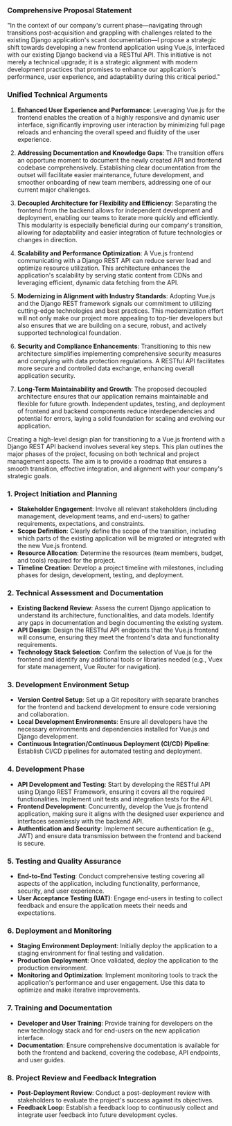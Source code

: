 ### Comprehensive Proposal Statement

"In the context of our company's current phase—navigating through transitions post-acquisition and grappling with challenges related to the existing Django application's scant documentation—I propose a strategic shift towards developing a new frontend application using Vue.js, interfaced with our existing Django backend via a RESTful API. This initiative is not merely a technical upgrade; it is a strategic alignment with modern development practices that promises to enhance our application's performance, user experience, and adaptability during this critical period."

### Unified Technical Arguments

1. **Enhanced User Experience and Performance**: Leveraging Vue.js for the frontend enables the creation of a highly responsive and dynamic user interface, significantly improving user interaction by minimizing full page reloads and enhancing the overall speed and fluidity of the user experience.

2. **Addressing Documentation and Knowledge Gaps**: The transition offers an opportune moment to document the newly created API and frontend codebase comprehensively. Establishing clear documentation from the outset will facilitate easier maintenance, future development, and smoother onboarding of new team members, addressing one of our current major challenges.

3. **Decoupled Architecture for Flexibility and Efficiency**: Separating the frontend from the backend allows for independent development and deployment, enabling our teams to iterate more quickly and efficiently. This modularity is especially beneficial during our company's transition, allowing for adaptability and easier integration of future technologies or changes in direction.

4. **Scalability and Performance Optimization**: A Vue.js frontend communicating with a Django REST API can reduce server load and optimize resource utilization. This architecture enhances the application's scalability by serving static content from CDNs and leveraging efficient, dynamic data fetching from the API.

5. **Modernizing in Alignment with Industry Standards**: Adopting Vue.js and the Django REST framework signals our commitment to utilizing cutting-edge technologies and best practices. This modernization effort will not only make our project more appealing to top-tier developers but also ensures that we are building on a secure, robust, and actively supported technological foundation.

6. **Security and Compliance Enhancements**: Transitioning to this new architecture simplifies implementing comprehensive security measures and complying with data protection regulations. A RESTful API facilitates more secure and controlled data exchange, enhancing overall application security.

7. **Long-Term Maintainability and Growth**: The proposed decoupled architecture ensures that our application remains maintainable and flexible for future growth. Independent updates, testing, and deployment of frontend and backend components reduce interdependencies and potential for errors, laying a solid foundation for scaling and evolving our application.

Creating a high-level design plan for transitioning to a Vue.js frontend with a Django REST API backend involves several key steps. This plan outlines the major phases of the project, focusing on both technical and project management aspects. The aim is to provide a roadmap that ensures a smooth transition, effective integration, and alignment with your company's strategic goals.

### 1. Project Initiation and Planning

- **Stakeholder Engagement**: Involve all relevant stakeholders (including management, development teams, and end-users) to gather requirements, expectations, and constraints.
- **Scope Definition**: Clearly define the scope of the transition, including which parts of the existing application will be migrated or integrated with the new Vue.js frontend.
- **Resource Allocation**: Determine the resources (team members, budget, and tools) required for the project.
- **Timeline Creation**: Develop a project timeline with milestones, including phases for design, development, testing, and deployment.

### 2. Technical Assessment and Documentation

- **Existing Backend Review**: Assess the current Django application to understand its architecture, functionalities, and data models. Identify any gaps in documentation and begin documenting the existing system.
- **API Design**: Design the RESTful API endpoints that the Vue.js frontend will consume, ensuring they meet the frontend's data and functionality requirements.
- **Technology Stack Selection**: Confirm the selection of Vue.js for the frontend and identify any additional tools or libraries needed (e.g., Vuex for state management, Vue Router for navigation).

### 3. Development Environment Setup

- **Version Control Setup**: Set up a Git repository with separate branches for the frontend and backend development to ensure code versioning and collaboration.
- **Local Development Environments**: Ensure all developers have the necessary environments and dependencies installed for Vue.js and Django development.
- **Continuous Integration/Continuous Deployment (CI/CD) Pipeline**: Establish CI/CD pipelines for automated testing and deployment.

### 4. Development Phase

- **API Development and Testing**: Start by developing the RESTful API using Django REST Framework, ensuring it covers all the required functionalities. Implement unit tests and integration tests for the API.
- **Frontend Development**: Concurrently, develop the Vue.js frontend application, making sure it aligns with the designed user experience and interfaces seamlessly with the backend API.
- **Authentication and Security**: Implement secure authentication (e.g., JWT) and ensure data transmission between the frontend and backend is secure.

### 5. Testing and Quality Assurance

- **End-to-End Testing**: Conduct comprehensive testing covering all aspects of the application, including functionality, performance, security, and user experience.
- **User Acceptance Testing (UAT)**: Engage end-users in testing to collect feedback and ensure the application meets their needs and expectations.

### 6. Deployment and Monitoring

- **Staging Environment Deployment**: Initially deploy the application to a staging environment for final testing and validation.
- **Production Deployment**: Once validated, deploy the application to the production environment.
- **Monitoring and Optimization**: Implement monitoring tools to track the application's performance and user engagement. Use this data to optimize and make iterative improvements.

### 7. Training and Documentation

- **Developer and User Training**: Provide training for developers on the new technology stack and for end-users on the new application interface.
- **Documentation**: Ensure comprehensive documentation is available for both the frontend and backend, covering the codebase, API endpoints, and user guides.

### 8. Project Review and Feedback Integration

- **Post-Deployment Review**: Conduct a post-deployment review with stakeholders to evaluate the project's success against its objectives.
- **Feedback Loop**: Establish a feedback loop to continuously collect and integrate user feedback into future development cycles.
